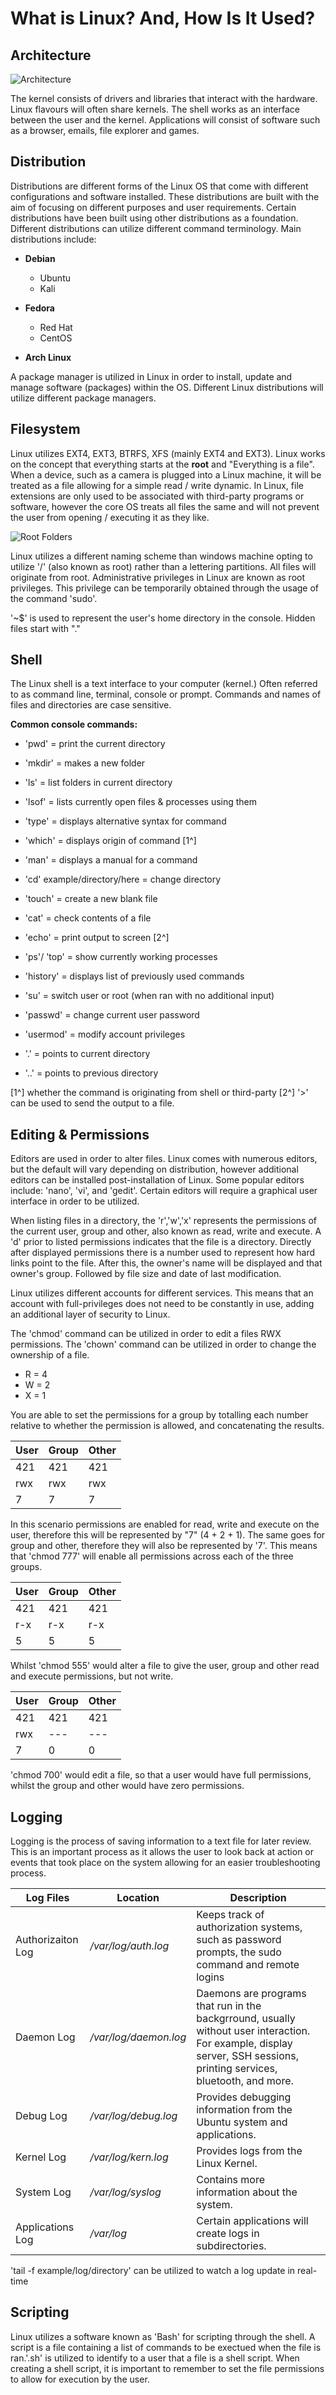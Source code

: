 # What is Linux? And, How Is It Used?

## Architecture

![Architecture](images/linuxArchitecture.png)

The kernel consists of drivers and libraries that interact with the hardware. Linux flavours will often share kernels. The shell works as an interface between the user and the kernel. Applications will consist of software such as a browser, emails, file explorer and games.

## Distribution

Distributions are different forms of the Linux OS that come with different configurations and software installed. These distributions are built with the aim of focusing on different purposes and user requirements. Certain distributions have been built using other distributions as a foundation. Different distributions can utilize different command terminology. Main distributions include:
- **Debian**
  - Ubuntu
  - Kali

- **Fedora**

  - Red Hat
  - CentOS

- **Arch Linux**

A package manager is utilized in Linux in order to install, update and manage software (packages) within the OS. Different Linux distributions will utilize different package managers.

## Filesystem

Linux utilizes EXT4, EXT3, BTRFS, XFS (mainly EXT4 and EXT3). Linux works on the concept that everything starts at the **root** and "Everything is a file". When a device, such as a camera is plugged into a Linux machine, it will be treated as a file allowing for a simple read / write dynamic. In Linux, file extensions are only used to be associated with third-party programs or software, however the core OS treats all files the same and will not prevent the user from opening / executing it as they like.

![Root Folders](images/rootFolders.png)

Linux utilizes a different naming scheme than windows machine opting to utilize '/' (also known as root) rather than a lettering partitions. All files will originate from root. Administrative privileges in Linux are known as root privileges. This privilege can be temporarily obtained through the usage of the command 'sudo'.

'~$' is used to represent the user's home directory in the console. Hidden files start with "."

## Shell

The Linux shell is a text interface to your computer (kernel.) Often referred to as command line, terminal, console or prompt. Commands and names of files and directories are case sensitive.

**Common console commands:**
- 'pwd' = print the current directory
- 'mkdir' = makes a new folder
- 'ls' = list folders in current directory
- 'lsof' = lists currently open files & processes using them
- 'type' = displays alternative syntax for command
- 'which' = displays origin of command [1^]
- 'man' = displays a manual for a command
- 'cd' example/directory/here = change directory
- 'touch' = create a new blank file
- 'cat' = check contents of a file
- 'echo' = print output to screen [2^]
- 'ps'/ 'top' = show currently working processes
- 'history' = displays list of previously used commands
- 'su' = switch user or root (when ran with no additional input)
- 'passwd' = change current user password
- 'usermod' = modify account privileges

- '.' = points to current directory
- '..' = points to previous directory

[1^] whether the command is originating from shell or third-party
[2^] '>' can be used to send the output to a file.

## Editing & Permissions

Editors are used in order to alter files. Linux comes with numerous editors, but the default will vary depending on distribution, however additional editors can be installed post-installation of Linux. Some popular editors include: 'nano', 'vi', and 'gedit'. Certain editors will require a graphical user interface in order to be utilized.

When listing files in a directory, the 'r','w','x' represents the permissions of the current user, group and other, also known as read, write and execute. A 'd' prior to listed permissions indicates that the file is a directory. Directly after displayed permissions there is a number used to represent how hard links point to the file. After this, the owner's name will be displayed and that owner's group. Followed by file size and date of last modification.

Linux utilizes different accounts for different services. This means that an account with full-privileges does not need to be constantly in use, adding an additional layer of security to Linux.

The 'chmod' command can be utilized in order to edit a files RWX permissions. The 'chown' command can be utilized in order to change the ownership of a file.

- R = 4
- W = 2
- X = 1

You are able to set the permissions for a group by totalling each number relative to whether the permission is allowed, and concatenating the results.

| User | Group | Other |
| ---- | ----- | ----- |
| 421  | 421   | 421   |
| rwx  | rwx   | rwx   |
| 7    | 7     | 7     |

In this scenario permissions are enabled for read, write and execute on the user, therefore this will be represented by "7" (4 + 2 + 1). The same goes for group and other, therefore they will also be represented by '7'. This means that 'chmod 777' will enable all permissions across each of the three groups.

| User | Group | Other |
| ---- | ----- | ----- |
| 421  | 421   | 421   |
| r-x  | r-x   | r-x   |
| 5    | 5     | 5     |

Whilst 'chmod 555' would alter a file to give the user, group and other read and execute permissions, but not write.

| User | Group | Other |
| ---- | ----- | ----- |
| 421  | 421   | 421   |
| rwx  | ---   | ---   |
| 7    | 0     | 0     |

'chmod 700' would edit a file, so that a user would have full permissions, whilst the group and other would have zero permissions.

## Logging

Logging is the process of saving information to a text file for later review. This is an important process as it allows the user to look back at action or events that took place on the system allowing for an easier troubleshooting process.

| Log Files         | Location            | Description                                                      |
| ---------         | --------            | ---------------------------------------------------------------- |
| Authorizaiton Log | */var/log/auth.log* | Keeps track of authorization systems, such as password prompts, the sudo command and remote logins            |
| Daemon Log | */var/log/daemon.log* | Daemons are programs that run in the backgrround, usually without user interaction. For example, display server, SSH sessions, printing services, bluetooth, and more.              |
| Debug Log | */var/log/debug.log* | Provides debugging information from the Ubuntu system and applications. |
| Kernel Log | */var/log/kern.log* | Provides logs from the Linux Kernel.                                    |
| System Log | */var/log/syslog* | Contains more information about the system.                               |
| Applications Log | */var/log* | Certain applications will create logs in subdirectories.                   |

'tail -f example/log/directory' can be utilized to watch a log update in real-time

## Scripting

Linux utilizes a software known as 'Bash' for scripting through the shell. A script is a file containing a list of commands to be exectued when the file is ran.'.sh' is utilized to identify to a user that a file is a shell script. When creating a shell script, it is important to remember to set the file permissions to allow for execution by the user.
